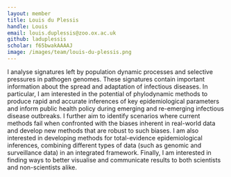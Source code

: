 ```yaml
---
layout: member
title: Louis du Plessis
handle: Louis
email: louis.duplessis@zoo.ox.ac.uk
github: laduplessis
scholar: f65bwakAAAAJ
image: /images/team/louis-du-plessis.png
---
```


I analyse signatures left by population dynamic processes and selective pressures in pathogen genomes. These signatures contain important information about the spread and adaptation of infectious diseases. In particular, I am interested in the potential of phylodynamic methods to produce rapid and accurate inferences of key epidemiological parameters and inform public health policy during emerging and re-emerging infectious disease outbreaks. I further aim to identify scenarios where current methods fail when confronted with the biases inherent in real-world data and develop new methods that are robust to such biases. I am also interested in developing methods for total-evidence epidemiological inferences, combining different types of data (such as genomic and surveillance data) in an integrated framework. Finally, I am interested in finding ways to better visualise and communicate results to both scientists and non-scientists alike.